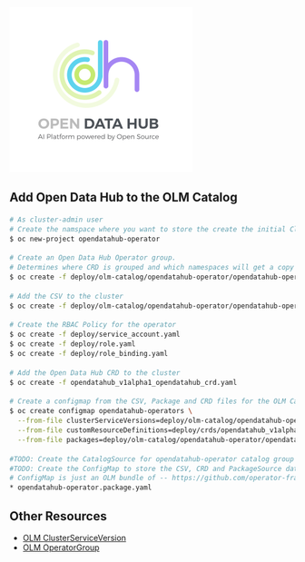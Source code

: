 <img src="datahub_color_vert-wht-bg.png" alt="Open Data Hub, an AI platform powered by Open Source" title="Open Data Hub, an AI platform powered by Open Source" />

Add Open Data Hub to the OLM Catalog
----------
```bash
# As cluster-admin user
# Create the namspace where you want to store the create the initial ClusterServiceVersion (CSV)
$ oc new-project opendatahub-operator

# Create an Open Data Hub Operator group.
# Determines where CRD is grouped and which namespaces will get a copy of the CSV in their catalog
$ oc create -f deploy/olm-catalog/opendatahub-operator/opendatahub-operator.operatorgroup.yaml

# Add the CSV to the cluster
$ oc create -f deploy/olm-catalog/opendatahub-operator/opendatahub-operator.v0.0.1.clusterserviceversion.yaml

# Create the RBAC Policy for the operator
$ oc create -f deploy/service_account.yaml
$ oc create -f deploy/role.yaml
$ oc create -f deploy/role_binding.yaml

# Add the Open Data Hub CRD to the cluster
$ oc create -f opendatahub_v1alpha1_opendatahub_crd.yaml

# Create a configmap from the CSV, Package and CRD files for the OLM Catalog to reference
$ oc create configmap opendatahub-operators \
  --from-file clusterServiceVersions=deploy/olm-catalog/opendatahub-operator/opendatahub-operator.v0.0.1.clusterserviceversion.yaml \
  --from-file customResourceDefinitions=deploy/crds/opendatahub_v1alpha1_opendatahub_crd.yaml \
  --from-file packages=deploy/olm-catalog/opendatahub-operator/opendatahub-operator.package.yaml

#TODO: Create the CatalogSource for opendatahub-operator catalog group -- Mapping between OperatorGroup and Configmap data
#TODO: Create the ConfigMap to store the CSV, CRD and PackageSource data
# ConfigMap is just an OLM bundle of -- https://github.com/operator-framework/community-operators#know-what-to-contribute
* opendatahub-operator.package.yaml
```


Other Resources
----------
- [OLM ClusterServiceVersion](https://github.com/operator-framework/operator-lifecycle-manager/blob/master/Documentation/design/building-your-csv.md)
- [OLM OperatorGroup](https://github.com/operator-framework/operator-lifecycle-manager/blob/master/Documentation/design/operatorgroups.md)
